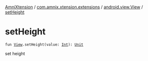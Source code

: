 [AmniXtension](../../index.md) / [com.amnix.xtension.extensions](../index.md) / [android.view.View](index.md) / [setHeight](./set-height.md)

# setHeight

`fun `[`View`](https://developer.android.com/reference/android/view/View.html)`.setHeight(value: `[`Int`](https://kotlinlang.org/api/latest/jvm/stdlib/kotlin/-int/index.html)`): `[`Unit`](https://kotlinlang.org/api/latest/jvm/stdlib/kotlin/-unit/index.html)

set height

